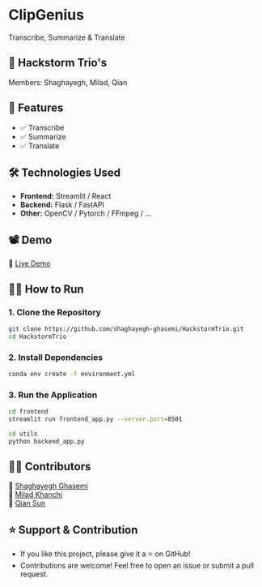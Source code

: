 # ClipGenius

Transcribe, Summarize & Translate​

## 📌 Hackstorm Trio's
Members: Shaghayegh, Milad, Qian

## 🚀 Features
- ✅ Transcribe
- ✅ Summarize 
- ✅ Translate

## 🛠️ Technologies Used
- **Frontend:** Streamlit / React 
- **Backend:** Flask / FastAPI
- **Other:** OpenCV / Pytorch / FFmpeg / ...

## 📽️ Demo
🔗 [Live Demo](https://your-demo-url.com) <!-- Replace with your deployed link or demo video -->

## 🏃‍♂️ How to Run
### **1. Clone the Repository**
```bash
git clone https://github.com/shaghayegh-ghasemi/HackstormTrio.git
cd HackstormTrio
```

### **2. Install Dependencies**
```bash
conda env create -f environment.yml
```

### **3. Run the Application**
```bash
cd frontend
streamlit run frontend_app.py --server.port=8501

cd utils
python backend_app.py 
```

## 🧑‍💻 Contributors
👤 [Shaghayegh Ghasemi](https://github.com/your-username)  
👤 [Milad Khanchi](https://github.com/contributor-username)  
👤 [Qian Sun](https://github.com/contributor-username)  

## ⭐ Support & Contribution
- If you like this project, please give it a ⭐ on GitHub!
- Contributions are welcome! Feel free to open an issue or submit a pull request.
